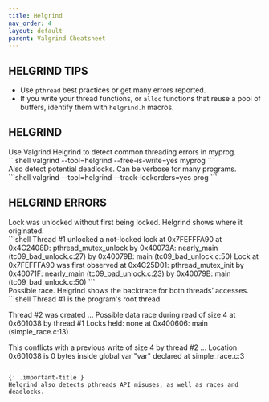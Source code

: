 ```yaml
---
title: Helgrind
nav_order: 4
layout: default
parent: Valgrind Cheatsheet
---
```


## **HELGRIND TIPS**

- Use `pthread` best practices or get many errors reported.
- If you write your thread functions, or `alloc` functions that reuse a pool of buffers, identify them with `helgrind.h` macros.

## **HELGRIND**

<div class="code-example" markdown="1">
Use Valgrind Helgrind to detect common threading errors in myprog.
</div>
```shell
valgrind --tool=helgrind --free-is-write=yes myprog
```

<div class="code-example" markdown="1">
Also detect potential deadlocks. Can be verbose for many programs.
</div>
```shell
valgrind --tool=helgrind --track-lockorders=yes prog
```

## **HELGRIND ERRORS**

<div class="code-example" markdown="1">
Lock was unlocked without first being locked.
Helgrind shows where it originated.
</div>
```shell
Thread #1 unlocked a not-locked lock at 0x7FEFFFA90
    at 0x4C2408D: pthread_mutex_unlock
    by 0x40073A: nearly_main (tc09_bad_unlock.c:27)
    by 0x40079B: main (tc09_bad_unlock.c:50)
   Lock at 0x7FEFFFA90 was first observed
    at 0x4C25D01: pthread_mutex_init
    by 0x40071F: nearly_main (tc09_bad_unlock.c:23)
    by 0x40079B: main (tc09_bad_unlock.c:50)
```

<div class="code-example" markdown="1">
Possible race.
Helgrind shows the backtrace for both threads’ accesses.
</div>
```shell
Thread #1 is the program's root thread

Thread #2 was created
...
Possible data race during read of size 4 at 0x601038 by thread #1
Locks held: none
    at 0x400606: main (simple_race.c:13)

This conflicts with a previous write of size 4 by thread #2
...
Location 0x601038 is 0 bytes inside global var "var" declared at simple_race.c:3
```

{: .important-title }
Helgrind also detects pthreads API misuses, as well as races and deadlocks.
